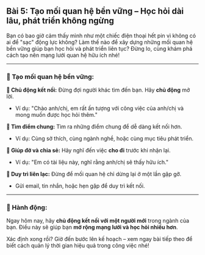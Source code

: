 ## Bài 5: Tạo mối quan hệ bền vững – Học hỏi dài lâu, phát triển không ngừng

Bạn có bao giờ cảm thấy mình như một chiếc điện thoại hết pin vì không có ai để "sạc" động lực không? Làm thế nào để xây dựng những mối quan hệ bền vững giúp bạn học hỏi và phát triển liên tục? Đừng lo, cùng khám phá cách tạo nên mạng lưới quan hệ hữu ích nhé!

---

### 📌 Tạo mối quan hệ bền vững:

**🔹 Chủ động kết nối:**
Đừng đợi người khác tìm đến bạn. Hãy **chủ động** mở lời.
- Ví dụ: "Chào anh/chị, em rất ấn tượng với công việc của anh/chị và mong muốn được học hỏi thêm."

**🔹 Tìm điểm chung:**
Tìm ra những điểm chung để dễ dàng kết nối hơn.
- Ví dụ: Cùng sở thích, cùng ngành nghề, hoặc cùng mục tiêu phát triển.

**🔹 Giúp đỡ và chia sẻ:**
Hãy nghĩ đến việc **cho đi** trước khi nhận lại.
- Ví dụ: "Em có tài liệu này, nghĩ rằng anh/chị sẽ thấy hữu ích."

**🔹 Duy trì liên lạc:**
Đừng để mối quan hệ chỉ dừng lại ở một lần gặp gỡ.
- Gửi email, tin nhắn, hoặc hẹn gặp để duy trì kết nối.

---

### 🚀 Hành động:

Ngay hôm nay, hãy **chủ động kết nối với một người mới** trong ngành của bạn. Điều này sẽ giúp bạn **mở rộng mạng lưới và học hỏi nhiều hơn**.

Xác định xong rồi? Giờ đến bước lên kế hoạch – xem ngay bài tiếp theo để biết cách quản lý thời gian hiệu quả trong công việc nhé!